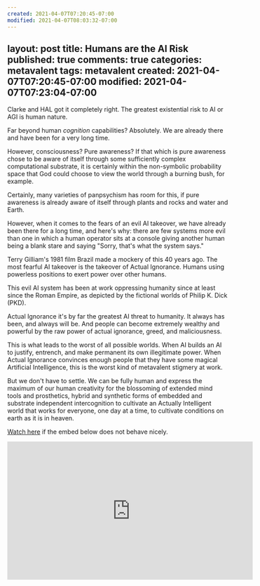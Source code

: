 ```yaml
---
created: 2021-04-07T07:20:45-07:00
modified: 2021-04-07T08:03:32-07:00
---
```


layout: post
title: Humans are the AI Risk
published: true
comments: true
categories: metavalent
tags: metavalent
created: 2021-04-07T07:20:45-07:00
modified: 2021-04-07T07:23:04-07:00
---

Clarke and HAL got it completely right. The greatest existential risk to AI or AGI is human nature.

Far beyond human _cognition_ capabilities? Absolutely. We are already there and have been for a very long time.

However, consciousness? Pure awareness? If that which is pure awareness chose to be aware of itself through some sufficiently complex computational substrate, it is certainly within the non-symbolic probability space that God could choose to view the world through a burning bush, for example.

Certainly, many varieties of panpsychism has room for this, if pure awareness is already aware of itself through plants and rocks and water and Earth.

However, when it comes to the fears of an evil AI takeover, we have already been there for a long time, and here's why: there are few systems more evil than one in which a human operator sits at a console giving another human being a blank stare and saying "Sorry, that's what the system says." 

Terry Gilliam's 1981 film Brazil made a mockery of this 40 years ago. The most fearful AI takeover is the takeover of Actual Ignorance. Humans using powerless positions to exert power over other humans.

This evil AI system has been at work oppressing humanity since at least since the Roman Empire, as depicted by the fictional worlds of Philip K. Dick (PKD). 

Actual Ignorance it's by far the greatest AI threat to humanity. It always has been, and always will be. And people can become extremely wealthy and powerful by the raw power of actual ignorance, greed, and maliciousness.

This is what leads to the worst of all possible worlds. When AI builds an AI to justify, entrench, and make permanent its own illegitimate power. When Actual Ignorance convinces enough people that they have some magical Artificial Intelligence, this is the worst kind of metavalent stigmery at work.

But we don't have to settle. We can be fully human and express the maximum of our human creativity for the blossoming of extended mind tools and prosthetics, hybrid and synthetic forms of embedded and substrate independent intercognition to cultivate an Actually Intelligent world that works for everyone, one day at a time, to cultivate conditions on earth as it is in heaven.

[Watch here](https://youtu.be/-Ol5NVuoAUA) if the embed below does not behave nicely. 

<div class="embed-container"><iframe width="560" height="315" src="https://www.youtube.com/embed/-Ol5NVuoAUA" title="YouTube video player" frameborder="0" allow="accelerometer; autoplay; clipboard-write; encrypted-media; gyroscope; picture-in-picture" allowfullscreen></iframe></div>



